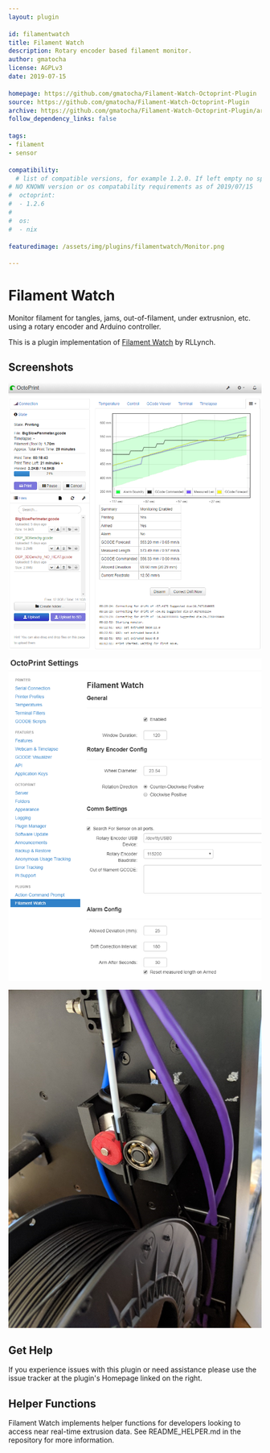 ```yaml
---
layout: plugin

id: filamentwatch
title: Filament Watch
description: Rotary encoder based filament monitor.
author: gmatocha
license: AGPLv3
date: 2019-07-15

homepage: https://github.com/gmatocha/Filament-Watch-Octoprint-Plugin
source: https://github.com/gmatocha/Filament-Watch-Octoprint-Plugin
archive: https://github.com/gmatocha/Filament-Watch-Octoprint-Plugin/archive/Filament-Watch-Octoprint-Plugin.zip
follow_dependency_links: false

tags:
- filament
- sensor

compatibility:
  # list of compatible versions, for example 1.2.0. If left empty no specific version requirement will be assumed
# NO KNOWN version or os compatability requirements as of 2019/07/15
#  octoprint:
#  - 1.2.6
#
#  os:
#  - nix

featuredimage: /assets/img/plugins/filamentwatch/Monitor.png

---
```



# Filament Watch
    
Monitor filament for tangles, jams, out-of-filament, under extrusnion, etc. using a rotary encoder and Arduino controller.

This is a plugin implementation of [Filament Watch](https://github.com/rllynch/filament_watch) by RLLynch.

## Screenshots

![screenshot](/assets/img/plugins/filamentwatch/Monitor.png)

![settings](/assets/img/plugins/filamentwatch/Settings.png)

![installed](/assets/img/plugins/filamentwatch/OnPrinter.png)

## Get Help

If you experience issues with this plugin or need assistance please use the issue tracker at the plugin's Homepage linked on the right.

## Helper Functions

Filament Watch implements helper functions for developers looking to access near real-time extrusion data. See README_HELPER.md in the repository for more information.



